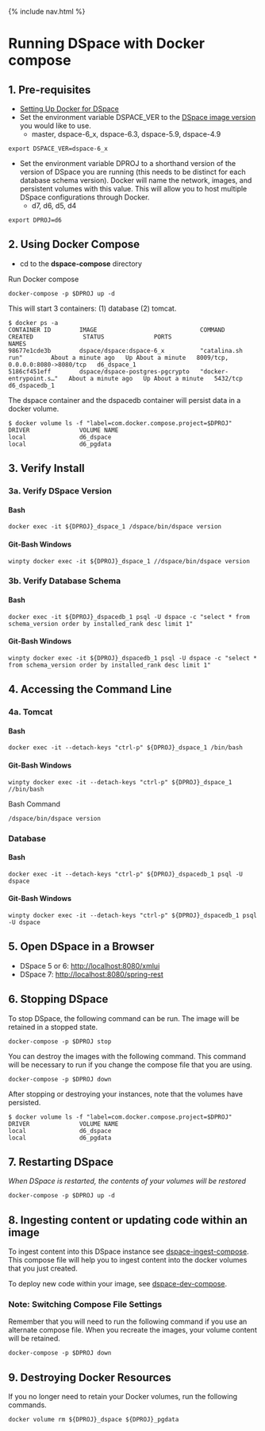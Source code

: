 {% include nav.html %}
# Running DSpace with Docker compose

## 1. Pre-requisites
- [Setting Up Docker for DSpace](../../documentation/tutorialSetup.md)
- Set the environment variable DSPACE_VER to the [DSpace image version](https://hub.docker.com/r/dspace/dspace/tags/) you would like to use.
  - master, dspace-6_x, dspace-6.3, dspace-5.9, dspace-4.9

```
export DSPACE_VER=dspace-6_x
```

- Set the environment variable DPROJ to a shorthand version of the version of DSpace you are running (this needs to be distinct for each database schema version). Docker will name the network, images, and persistent volumes with this value.  This will allow you to host multiple DSpace configurations through Docker.
  - d7, d6, d5, d4

```
export DPROJ=d6
```

## 2. Using Docker Compose

- cd to the **dspace-compose** directory

Run Docker compose

```
docker-compose -p $DPROJ up -d
```

This will start 3 containers: (1) database (2) tomcat.

```
$ docker ps -a
CONTAINER ID        IMAGE                             COMMAND                  CREATED              STATUS              PORTS                              NAMES
98677e1cde3b        dspace/dspace:dspace-6_x          "catalina.sh run"        About a minute ago   Up About a minute   8009/tcp, 0.0.0.0:8080->8080/tcp   d6_dspace_1
5186cf451eff        dspace/dspace-postgres-pgcrypto   "docker-entrypoint.s…"   About a minute ago   Up About a minute   5432/tcp                           d6_dspacedb_1
```

The dspace container and the dspacedb container will persist data in a docker volume.

```
$ docker volume ls -f "label=com.docker.compose.project=$DPROJ"
DRIVER              VOLUME NAME
local               d6_dspace
local               d6_pgdata
```

## 3. Verify Install

### 3a. Verify DSpace Version

#### Bash
```
docker exec -it ${DPROJ}_dspace_1 /dspace/bin/dspace version
```

#### Git-Bash Windows
```
winpty docker exec -it ${DPROJ}_dspace_1 //dspace/bin/dspace version
```

### 3b. Verify Database Schema

#### Bash
```
docker exec -it ${DPROJ}_dspacedb_1 psql -U dspace -c "select * from schema_version order by installed_rank desc limit 1"
```

#### Git-Bash Windows
```
winpty docker exec -it ${DPROJ}_dspacedb_1 psql -U dspace -c "select * from schema_version order by installed_rank desc limit 1"
```

## 4. Accessing the Command Line

### 4a. Tomcat

#### Bash
```
docker exec -it --detach-keys "ctrl-p" ${DPROJ}_dspace_1 /bin/bash
```

#### Git-Bash Windows
```
winpty docker exec -it --detach-keys "ctrl-p" ${DPROJ}_dspace_1 //bin/bash
```

Bash Command
```
/dspace/bin/dspace version
```

### Database

#### Bash
```
docker exec -it --detach-keys "ctrl-p" ${DPROJ}_dspacedb_1 psql -U dspace 
```

#### Git-Bash Windows
```
winpty docker exec -it --detach-keys "ctrl-p" ${DPROJ}_dspacedb_1 psql -U dspace 
```

## 5. Open DSpace in a Browser
- DSpace 5 or 6: [http://localhost:8080/xmlui](http://localhost:8080/xmlui)
- DSpace 7: [http://localhost:8080/spring-rest](http://localhost:8080/spring-rest)

## 6. Stopping DSpace
To stop DSpace, the following command can be run.  The image will be retained in a stopped state.
```
docker-compose -p $DPROJ stop
```

You can destroy the images with the following command.  This command will be necessary to run if you change the compose file that you are using.

```
docker-compose -p $DPROJ down
```

After stopping or destroying your instances, note that the volumes have persisted.
```
$ docker volume ls -f "label=com.docker.compose.project=$DPROJ"
DRIVER              VOLUME NAME
local               d6_dspace
local               d6_pgdata
```

## 7. Restarting DSpace
_When DSpace is restarted, the contents of your volumes will be restored_

```
docker-compose -p $DPROJ up -d
```

## 8. Ingesting content or updating code within an image
To ingest content into this DSpace instance see [dspace-ingest-compose](../dspace-ingest-compose).  This compose file will help you to ingest content into the docker volumes that you just created.

To deploy new code within your image, see [dspace-dev-compose](../dspace-dev-compose).

### Note: Switching Compose File Settings
Remember that you will need to run the following command if you use an alternate compose file.  When you recreate the images, your volume content will be retained.
```
docker-compose -p $DPROJ down
```

## 9. Destroying Docker Resources
If you no longer need to retain your Docker volumes, run  the following commands.

```
docker volume rm ${DPROJ}_dspace ${DPROJ}_pgdata
```
